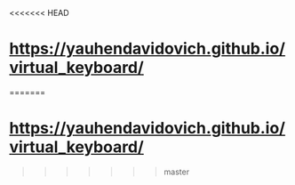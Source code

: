 <<<<<<< HEAD
# https://yauhendavidovich.github.io/virtual_keyboard/
=======
# https://yauhendavidovich.github.io/virtual_keyboard/
>>>>>>> master
